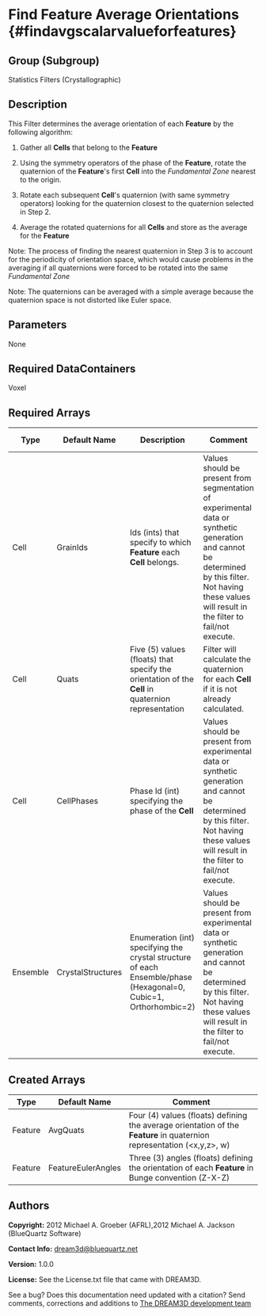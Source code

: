 Find Feature Average Orientations {#findavgscalarvalueforfeatures}
======

## Group (Subgroup) ##
Statistics Filters (Crystallographic)

## Description ##
This Filter determines the average orientation of each **Feature** by the following algorithm:



1. Gather all **Cells** that belong to the **Feature**

2. Using the symmetry operators of the phase of the **Feature**, rotate the quaternion of the **Feature**'s first **Cell** into the *Fundamental Zone* nearest to the origin.
3. Rotate each subsequent **Cell**'s quaternion (with same symmetry operators) looking for the quaternion closest to the quaternion selected in Step 2.

4. Average the rotated quaternions for all **Cells** and store as the average for the **Feature**



Note: The process of finding the nearest quaternion in Step 3 is to account for the periodicity of orientation space, which would cause problems in the averaging if all quaternions were forced to be rotated into the same *Fundamental Zone*


Note: The quaternions can be averaged with a simple average because the quaternion space is not distorted like Euler space.


## Parameters ##
None

## Required DataContainers ##
Voxel

## Required Arrays ##

| Type | Default Name | Description | Comment | Filters Known to Create Data |
|------|--------------|-------------|---------|-----|
| Cell | GrainIds | Ids (ints) that specify to which **Feature** each **Cell** belongs. | Values should be present from segmentation of experimental data or synthetic generation and cannot be determined by this filter. Not having these values will result in the filter to fail/not execute. | Segment Features (Misorientation, C-Axis Misorientation, Scalar) (Reconstruction), Read Dx File (IO), Read Ph File (IO), Pack Primary Phases (SyntheticBuilding), Insert Precipitate Phases (SyntheticBuilding), Establish Matrix Phase (SyntheticBuilding) |
| Cell | Quats | Five (5) values (floats) that specify the orientation of the **Cell** in quaternion representation | Filter will calculate the quaternion for each **Cell** if it is not already calculated. | Find Cell Quaternions (Generic) |
| Cell | CellPhases | Phase Id (int) specifying the phase of the **Cell** | Values should be present from experimental data or synthetic generation and cannot be determined by this filter. Not having these values will result in the filter to fail/not execute. | Read H5Ebsd File (IO), Pack Primary Phases (SyntheticBuilding), Insert Precipitate Phases (SyntheticBuilding), Establish Matrix Phase (SyntheticBuilding) |
| Ensemble | CrystalStructures | Enumeration (int) specifying the crystal structure of each Ensemble/phase (Hexagonal=0, Cubic=1, Orthorhombic=2) | Values should be present from experimental data or synthetic generation and cannot be determined by this filter. Not having these values will result in the filter to fail/not execute. | Read H5Ebsd File (IO), Read Ensemble Info File (IO), Initialize Synthetic Volume (SyntheticBuilding) |

## Created Arrays ##

| Type | Default Name | Comment |
|------|--------------|---------|
| Feature | AvgQuats | Four (4) values (floats) defining the average orientation of the **Feature** in quaternion representation  (<x,y,z>, w)|
| Feature | FeatureEulerAngles | Three (3) angles (floats) defining the orientation of each **Feature** in Bunge convention (Z-X-Z) |

## Authors ##

**Copyright:** 2012 Michael A. Groeber (AFRL),2012 Michael A. Jackson (BlueQuartz Software)

**Contact Info:** dream3d@bluequartz.net

**Version:** 1.0.0

**License:**  See the License.txt file that came with DREAM3D.




See a bug? Does this documentation need updated with a citation? Send comments, corrections and additions to [The DREAM3D development team](mailto:dream3d@bluequartz.net?subject=Documentation%20Correction)

